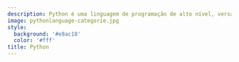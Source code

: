 ```yaml
---
description: Python é uma linguagem de programação de alto nível, versátil e de fácil leitura, amplamente usada em ciência de dados, automação, desenvolvimento web e aprendizado de máquina.
image: pythonlanguage-categorie.jpg
style:
  background: '#e8ac18'
  color: '#fff'
title: Python
---
```

